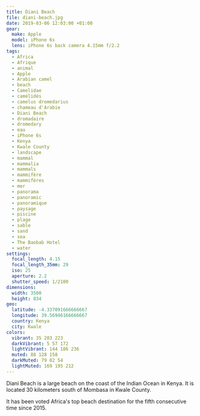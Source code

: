 ```yaml
---
title: Diani Beach
file: diani-beach.jpg
date: 2019-03-06 12:03:00 +01:00
gear:
  make: Apple
  model: iPhone 6s
  lens: iPhone 6s back camera 4.15mm f/2.2
tags:
  - Africa
  - Afrique
  - animal
  - Apple
  - Arabian camel
  - beach
  - Camelidae
  - camélidés
  - camelus dromedarius
  - chameau d'Arabie
  - Diani Beach
  - dromadaire
  - dromedary
  - eau
  - iPhone 6s
  - Kenya
  - Kwale County
  - landscape
  - mammal
  - mammalia
  - mammals
  - mammifère
  - mammifères
  - mer
  - panorama
  - panoramic
  - panoramique
  - paysage
  - piscine
  - plage
  - sable
  - sand
  - sea
  - The Baobab Hotel
  - water
settings:
  focal_length: 4.15
  focal_length_35mm: 29
  iso: 25
  aperture: 2.2
  shutter_speed: 1/2100
dimensions:
  width: 3500
  height: 834
geo:
  latitude: -4.337091666666667
  longitude: 39.56946166666667
  country: Kenya
  city: Kwale
colors:
  vibrant: 35 203 223
  darkVibrant: 5 57 172
  lightVibrant: 144 186 236
  muted: 88 128 158
  darkMuted: 79 82 54
  lightMuted: 169 195 212
---
```


Diani Beach is a large beach on the coast of the Indian Ocean in Kenya. It is located 30 kilometers south of Mombasa in Kwale County.

It has been voted Africa's top beach destination for the fifth consecutive time since 2015.
